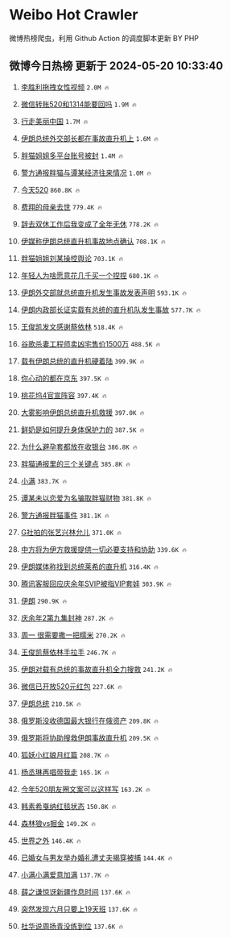 # Weibo Hot Crawler 



微博热榜爬虫，利用 Github Action 的调度脚本更新 BY PHP 


## 微博今日热榜 更新于 2024-05-20 10:33:40 
1. [李胜利拖拽女性视频](https://s.weibo.com/weibo?q=%23%E6%9D%8E%E8%83%9C%E5%88%A9%E6%8B%96%E6%8B%BD%E5%A5%B3%E6%80%A7%E8%A7%86%E9%A2%91%23&t=31&band_rank=1&Refer=top) `2.0M 🔥` 

1. [微信转账520和1314能要回吗](https://s.weibo.com/weibo?q=%23%E5%BE%AE%E4%BF%A1%E8%BD%AC%E8%B4%A6520%E5%92%8C1314%E8%83%BD%E8%A6%81%E5%9B%9E%E5%90%97%23&t=31&band_rank=2&Refer=top) `1.9M 🔥` 

1. [行走美丽中国](https://s.weibo.com/weibo?q=%23%E8%A1%8C%E8%B5%B0%E7%BE%8E%E4%B8%BD%E4%B8%AD%E5%9B%BD%23&t=31&band_rank=3&Refer=top) `1.7M 🔥` 

1. [伊朗总统外交部长都在事故直升机上](https://s.weibo.com/weibo?q=%23%E4%BC%8A%E6%9C%97%E6%80%BB%E7%BB%9F%E5%A4%96%E4%BA%A4%E9%83%A8%E9%95%BF%E9%83%BD%E5%9C%A8%E4%BA%8B%E6%95%85%E7%9B%B4%E5%8D%87%E6%9C%BA%E4%B8%8A%23&t=31&band_rank=4&Refer=top) `1.6M 🔥` 

1. [胖猫姐姐多平台账号被封](https://s.weibo.com/weibo?q=%23%E8%83%96%E7%8C%AB%E5%A7%90%E5%A7%90%E5%A4%9A%E5%B9%B3%E5%8F%B0%E8%B4%A6%E5%8F%B7%E8%A2%AB%E5%B0%81%23&t=31&band_rank=5&Refer=top) `1.4M 🔥` 

1. [警方通报胖猫与谭某经济往来情况](https://s.weibo.com/weibo?q=%23%E8%AD%A6%E6%96%B9%E9%80%9A%E6%8A%A5%E8%83%96%E7%8C%AB%E4%B8%8E%E8%B0%AD%E6%9F%90%E7%BB%8F%E6%B5%8E%E5%BE%80%E6%9D%A5%E6%83%85%E5%86%B5%23&t=31&band_rank=6&Refer=top) `1.0M 🔥` 

1. [今天520](https://s.weibo.com/weibo?q=%23%E4%BB%8A%E5%A4%A9520%23&t=31&band_rank=7&Refer=top) `860.8K 🔥` 

1. [费翔的母亲去世](https://s.weibo.com/weibo?q=%23%E8%B4%B9%E7%BF%94%E7%9A%84%E6%AF%8D%E4%BA%B2%E5%8E%BB%E4%B8%96%23&t=31&band_rank=8&Refer=top) `779.4K 🔥` 

1. [辞去双休工作后我变成了全年无休](https://s.weibo.com/weibo?q=%23%E8%BE%9E%E5%8E%BB%E5%8F%8C%E4%BC%91%E5%B7%A5%E4%BD%9C%E5%90%8E%E6%88%91%E5%8F%98%E6%88%90%E4%BA%86%E5%85%A8%E5%B9%B4%E6%97%A0%E4%BC%91%23&t=31&band_rank=9&Refer=top) `778.2K 🔥` 

1. [伊媒称伊朗总统直升机事故地点确认](https://s.weibo.com/weibo?q=%23%E4%BC%8A%E5%AA%92%E7%A7%B0%E4%BC%8A%E6%9C%97%E6%80%BB%E7%BB%9F%E7%9B%B4%E5%8D%87%E6%9C%BA%E4%BA%8B%E6%95%85%E5%9C%B0%E7%82%B9%E7%A1%AE%E8%AE%A4%23&t=31&band_rank=10&Refer=top) `708.1K 🔥` 

1. [胖猫姐姐刘某操控舆论](https://s.weibo.com/weibo?q=%23%E8%83%96%E7%8C%AB%E5%A7%90%E5%A7%90%E5%88%98%E6%9F%90%E6%93%8D%E6%8E%A7%E8%88%86%E8%AE%BA%23&t=31&band_rank=11&Refer=top) `703.1K 🔥` 

1. [年轻人为啥愿意花几千买一个捏捏](https://s.weibo.com/weibo?q=%23%E5%B9%B4%E8%BD%BB%E4%BA%BA%E4%B8%BA%E5%95%A5%E6%84%BF%E6%84%8F%E8%8A%B1%E5%87%A0%E5%8D%83%E4%B9%B0%E4%B8%80%E4%B8%AA%E6%8D%8F%E6%8D%8F%23&t=31&band_rank=12&Refer=top) `680.1K 🔥` 

1. [伊朗外交部就总统直升机发生事故发表声明](https://s.weibo.com/weibo?q=%23%E4%BC%8A%E6%9C%97%E5%A4%96%E4%BA%A4%E9%83%A8%E5%B0%B1%E6%80%BB%E7%BB%9F%E7%9B%B4%E5%8D%87%E6%9C%BA%E5%8F%91%E7%94%9F%E4%BA%8B%E6%95%85%E5%8F%91%E8%A1%A8%E5%A3%B0%E6%98%8E%23&t=31&band_rank=13&Refer=top) `593.1K 🔥` 

1. [伊朗内政部长证实载有总统的直升机队发生事故](https://s.weibo.com/weibo?q=%23%E4%BC%8A%E6%9C%97%E5%86%85%E6%94%BF%E9%83%A8%E9%95%BF%E8%AF%81%E5%AE%9E%E8%BD%BD%E6%9C%89%E6%80%BB%E7%BB%9F%E7%9A%84%E7%9B%B4%E5%8D%87%E6%9C%BA%E9%98%9F%E5%8F%91%E7%94%9F%E4%BA%8B%E6%95%85%23&t=31&band_rank=14&Refer=top) `577.7K 🔥` 

1. [王俊凯发文感谢蔡依林](https://s.weibo.com/weibo?q=%23%E7%8E%8B%E4%BF%8A%E5%87%AF%E5%8F%91%E6%96%87%E6%84%9F%E8%B0%A2%E8%94%A1%E4%BE%9D%E6%9E%97%23&t=31&band_rank=15&Refer=top) `518.4K 🔥` 

1. [谷歌杀妻工程师卖凶宅售价1500万](https://s.weibo.com/weibo?q=%23%E8%B0%B7%E6%AD%8C%E6%9D%80%E5%A6%BB%E5%B7%A5%E7%A8%8B%E5%B8%88%E5%8D%96%E5%87%B6%E5%AE%85%E5%94%AE%E4%BB%B71500%E4%B8%87%23&t=31&band_rank=16&Refer=top) `488.5K 🔥` 

1. [载有伊朗总统的直升机硬着陆](https://s.weibo.com/weibo?q=%23%E8%BD%BD%E6%9C%89%E4%BC%8A%E6%9C%97%E6%80%BB%E7%BB%9F%E7%9A%84%E7%9B%B4%E5%8D%87%E6%9C%BA%E7%A1%AC%E7%9D%80%E9%99%86%23&t=31&band_rank=17&Refer=top) `399.9K 🔥` 

1. [你心动的都在京东](https://s.weibo.com/weibo?q=%23%E4%BD%A0%E5%BF%83%E5%8A%A8%E7%9A%84%E9%83%BD%E5%9C%A8%E4%BA%AC%E4%B8%9C%23&t=31&band_rank=18&Refer=top) `397.5K 🔥` 

1. [桃花坞4官宣阵容](https://s.weibo.com/weibo?q=%23%E6%A1%83%E8%8A%B1%E5%9D%9E4%E5%AE%98%E5%AE%A3%E9%98%B5%E5%AE%B9%23&t=31&band_rank=19&Refer=top) `397.4K 🔥` 

1. [大雾影响伊朗总统直升机救援](https://s.weibo.com/weibo?q=%23%E5%A4%A7%E9%9B%BE%E5%BD%B1%E5%93%8D%E4%BC%8A%E6%9C%97%E6%80%BB%E7%BB%9F%E7%9B%B4%E5%8D%87%E6%9C%BA%E6%95%91%E6%8F%B4%23&t=31&band_rank=20&Refer=top) `397.0K 🔥` 

1. [鲜奶是如何提升身体保护力的](https://s.weibo.com/weibo?q=%23%E9%B2%9C%E5%A5%B6%E6%98%AF%E5%A6%82%E4%BD%95%E6%8F%90%E5%8D%87%E8%BA%AB%E4%BD%93%E4%BF%9D%E6%8A%A4%E5%8A%9B%E7%9A%84%23&t=31&band_rank=21&Refer=top) `387.5K 🔥` 

1. [为什么避孕套都放在收银台](https://s.weibo.com/weibo?q=%23%E4%B8%BA%E4%BB%80%E4%B9%88%E9%81%BF%E5%AD%95%E5%A5%97%E9%83%BD%E6%94%BE%E5%9C%A8%E6%94%B6%E9%93%B6%E5%8F%B0%23&t=31&band_rank=22&Refer=top) `386.8K 🔥` 

1. [胖猫通报里的三个关键点](https://s.weibo.com/weibo?q=%23%E8%83%96%E7%8C%AB%E9%80%9A%E6%8A%A5%E9%87%8C%E7%9A%84%E4%B8%89%E4%B8%AA%E5%85%B3%E9%94%AE%E7%82%B9%23&t=31&band_rank=23&Refer=top) `385.8K 🔥` 

1. [小满](https://s.weibo.com/weibo?q=%E5%B0%8F%E6%BB%A1&t=31&band_rank=24&Refer=top) `383.7K 🔥` 

1. [谭某未以恋爱为名骗取胖猫财物](https://s.weibo.com/weibo?q=%23%E8%B0%AD%E6%9F%90%E6%9C%AA%E4%BB%A5%E6%81%8B%E7%88%B1%E4%B8%BA%E5%90%8D%E9%AA%97%E5%8F%96%E8%83%96%E7%8C%AB%E8%B4%A2%E7%89%A9%23&t=31&band_rank=25&Refer=top) `381.8K 🔥` 

1. [警方通报胖猫事件](https://s.weibo.com/weibo?q=%23%E8%AD%A6%E6%96%B9%E9%80%9A%E6%8A%A5%E8%83%96%E7%8C%AB%E4%BA%8B%E4%BB%B6%23&t=31&band_rank=26&Refer=top) `381.1K 🔥` 

1. [G社拍的张艺兴林允儿](https://s.weibo.com/weibo?q=%23G%E7%A4%BE%E6%8B%8D%E7%9A%84%E5%BC%A0%E8%89%BA%E5%85%B4%E6%9E%97%E5%85%81%E5%84%BF%23&t=31&band_rank=27&Refer=top) `371.0K 🔥` 

1. [中方将为伊方救援提供一切必要支持和协助](https://s.weibo.com/weibo?q=%23%E4%B8%AD%E6%96%B9%E5%B0%86%E4%B8%BA%E4%BC%8A%E6%96%B9%E6%95%91%E6%8F%B4%E6%8F%90%E4%BE%9B%E4%B8%80%E5%88%87%E5%BF%85%E8%A6%81%E6%94%AF%E6%8C%81%E5%92%8C%E5%8D%8F%E5%8A%A9%23&t=31&band_rank=28&Refer=top) `339.6K 🔥` 

1. [伊朗媒体称找到总统莱希的直升机](https://s.weibo.com/weibo?q=%23%E4%BC%8A%E6%9C%97%E5%AA%92%E4%BD%93%E7%A7%B0%E6%89%BE%E5%88%B0%E6%80%BB%E7%BB%9F%E8%8E%B1%E5%B8%8C%E7%9A%84%E7%9B%B4%E5%8D%87%E6%9C%BA%23&t=31&band_rank=29&Refer=top) `316.4K 🔥` 

1. [腾讯客服回应庆余年SVIP被指VIP套娃](https://s.weibo.com/weibo?q=%23%E8%85%BE%E8%AE%AF%E5%AE%A2%E6%9C%8D%E5%9B%9E%E5%BA%94%E5%BA%86%E4%BD%99%E5%B9%B4SVIP%E8%A2%AB%E6%8C%87VIP%E5%A5%97%E5%A8%83%23&t=31&band_rank=30&Refer=top) `303.9K 🔥` 

1. [伊朗](https://s.weibo.com/weibo?q=%E4%BC%8A%E6%9C%97&t=31&band_rank=31&Refer=top) `290.9K 🔥` 

1. [庆余年2第九集封神](https://s.weibo.com/weibo?q=%23%E5%BA%86%E4%BD%99%E5%B9%B42%E7%AC%AC%E4%B9%9D%E9%9B%86%E5%B0%81%E7%A5%9E%23&t=31&band_rank=32&Refer=top) `287.2K 🔥` 

1. [周一 很需要撒一把糯米](https://s.weibo.com/weibo?q=%E5%91%A8%E4%B8%80%20%E5%BE%88%E9%9C%80%E8%A6%81%E6%92%92%E4%B8%80%E6%8A%8A%E7%B3%AF%E7%B1%B3&t=31&band_rank=33&Refer=top) `270.2K 🔥` 

1. [王俊凯蔡依林手拉手](https://s.weibo.com/weibo?q=%23%E7%8E%8B%E4%BF%8A%E5%87%AF%E8%94%A1%E4%BE%9D%E6%9E%97%E6%89%8B%E6%8B%89%E6%89%8B%23&t=31&band_rank=34&Refer=top) `246.7K 🔥` 

1. [伊朗对载有总统的事故直升机全力搜救](https://s.weibo.com/weibo?q=%23%E4%BC%8A%E6%9C%97%E5%AF%B9%E8%BD%BD%E6%9C%89%E6%80%BB%E7%BB%9F%E7%9A%84%E4%BA%8B%E6%95%85%E7%9B%B4%E5%8D%87%E6%9C%BA%E5%85%A8%E5%8A%9B%E6%90%9C%E6%95%91%23&t=31&band_rank=35&Refer=top) `241.2K 🔥` 

1. [微信已开放520元红包](https://s.weibo.com/weibo?q=%23%E5%BE%AE%E4%BF%A1%E5%B7%B2%E5%BC%80%E6%94%BE520%E5%85%83%E7%BA%A2%E5%8C%85%23&t=31&band_rank=36&Refer=top) `227.6K 🔥` 

1. [伊朗总统](https://s.weibo.com/weibo?q=%E4%BC%8A%E6%9C%97%E6%80%BB%E7%BB%9F&t=31&band_rank=37&Refer=top) `210.5K 🔥` 

1. [俄罗斯没收德国最大银行在俄资产](https://s.weibo.com/weibo?q=%23%E4%BF%84%E7%BD%97%E6%96%AF%E6%B2%A1%E6%94%B6%E5%BE%B7%E5%9B%BD%E6%9C%80%E5%A4%A7%E9%93%B6%E8%A1%8C%E5%9C%A8%E4%BF%84%E8%B5%84%E4%BA%A7%23&t=31&band_rank=38&Refer=top) `209.8K 🔥` 

1. [俄罗斯将协助搜救伊朗事故直升机](https://s.weibo.com/weibo?q=%23%E4%BF%84%E7%BD%97%E6%96%AF%E5%B0%86%E5%8D%8F%E5%8A%A9%E6%90%9C%E6%95%91%E4%BC%8A%E6%9C%97%E4%BA%8B%E6%95%85%E7%9B%B4%E5%8D%87%E6%9C%BA%23&t=31&band_rank=39&Refer=top) `209.5K 🔥` 

1. [狐妖小红娘月红篇](https://s.weibo.com/weibo?q=%E7%8B%90%E5%A6%96%E5%B0%8F%E7%BA%A2%E5%A8%98%E6%9C%88%E7%BA%A2%E7%AF%87&t=31&band_rank=40&Refer=top) `208.7K 🔥` 

1. [杨丞琳再唱带我走](https://s.weibo.com/weibo?q=%23%E6%9D%A8%E4%B8%9E%E7%90%B3%E5%86%8D%E5%94%B1%E5%B8%A6%E6%88%91%E8%B5%B0%23&t=31&band_rank=41&Refer=top) `165.1K 🔥` 

1. [今年520朋友圈文案可以这样写](https://s.weibo.com/weibo?q=%23%E4%BB%8A%E5%B9%B4520%E6%9C%8B%E5%8F%8B%E5%9C%88%E6%96%87%E6%A1%88%E5%8F%AF%E4%BB%A5%E8%BF%99%E6%A0%B7%E5%86%99%23&t=31&band_rank=42&Refer=top) `163.2K 🔥` 

1. [韩素希戛纳红毯状态](https://s.weibo.com/weibo?q=%23%E9%9F%A9%E7%B4%A0%E5%B8%8C%E6%88%9B%E7%BA%B3%E7%BA%A2%E6%AF%AF%E7%8A%B6%E6%80%81%23&t=31&band_rank=43&Refer=top) `150.8K 🔥` 

1. [森林狼vs掘金](https://s.weibo.com/weibo?q=%23%E6%A3%AE%E6%9E%97%E7%8B%BCvs%E6%8E%98%E9%87%91%23&t=31&band_rank=44&Refer=top) `149.2K 🔥` 

1. [世界之外](https://s.weibo.com/weibo?q=%23%E4%B8%96%E7%95%8C%E4%B9%8B%E5%A4%96%23&t=31&band_rank=45&Refer=top) `146.4K 🔥` 

1. [已婚女与男友举办婚礼遭丈夫揭穿被捕](https://s.weibo.com/weibo?q=%23%E5%B7%B2%E5%A9%9A%E5%A5%B3%E4%B8%8E%E7%94%B7%E5%8F%8B%E4%B8%BE%E5%8A%9E%E5%A9%9A%E7%A4%BC%E9%81%AD%E4%B8%88%E5%A4%AB%E6%8F%AD%E7%A9%BF%E8%A2%AB%E6%8D%95%23&t=31&band_rank=46&Refer=top) `144.4K 🔥` 

1. [小满小满爱意加满](https://s.weibo.com/weibo?q=%23%E5%B0%8F%E6%BB%A1%E5%B0%8F%E6%BB%A1%E7%88%B1%E6%84%8F%E5%8A%A0%E6%BB%A1%23&t=31&band_rank=47&Refer=top) `137.7K 🔥` 

1. [薛之谦惊讶新疆作息时间](https://s.weibo.com/weibo?q=%23%E8%96%9B%E4%B9%8B%E8%B0%A6%E6%83%8A%E8%AE%B6%E6%96%B0%E7%96%86%E4%BD%9C%E6%81%AF%E6%97%B6%E9%97%B4%23&t=31&band_rank=48&Refer=top) `137.6K 🔥` 

1. [突然发现六月只要上19天班](https://s.weibo.com/weibo?q=%23%E7%AA%81%E7%84%B6%E5%8F%91%E7%8E%B0%E5%85%AD%E6%9C%88%E5%8F%AA%E8%A6%81%E4%B8%8A19%E5%A4%A9%E7%8F%AD%23&t=31&band_rank=49&Refer=top) `137.6K 🔥` 

1. [杜华说周扬青没练到位](https://s.weibo.com/weibo?q=%23%E6%9D%9C%E5%8D%8E%E8%AF%B4%E5%91%A8%E6%89%AC%E9%9D%92%E6%B2%A1%E7%BB%83%E5%88%B0%E4%BD%8D%23&t=31&band_rank=50&Refer=top) `137.6K 🔥` 

